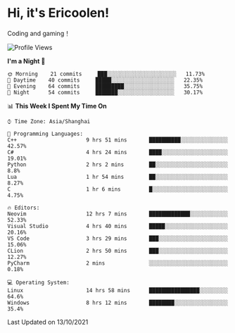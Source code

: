 # Hi, it's Ericoolen!
Coding and gaming！

<!--START_SECTION:waka-->
![Profile Views](http://img.shields.io/badge/Profile%20Views-15-blue)

**I'm a Night 🦉** 

```text
🌞 Morning    21 commits     ███░░░░░░░░░░░░░░░░░░░░░░   11.73% 
🌆 Daytime    40 commits     █████░░░░░░░░░░░░░░░░░░░░   22.35% 
🌃 Evening    64 commits     █████████░░░░░░░░░░░░░░░░   35.75% 
🌙 Night      54 commits     ███████░░░░░░░░░░░░░░░░░░   30.17%

```


📊 **This Week I Spent My Time On** 

```text
⌚︎ Time Zone: Asia/Shanghai

💬 Programming Languages: 
C++                      9 hrs 51 mins       ██████████░░░░░░░░░░░░░░░   42.57% 
C#                       4 hrs 24 mins       ████░░░░░░░░░░░░░░░░░░░░░   19.01% 
Python                   2 hrs 2 mins        ██░░░░░░░░░░░░░░░░░░░░░░░   8.8% 
Lua                      1 hr 54 mins        ██░░░░░░░░░░░░░░░░░░░░░░░   8.27% 
C                        1 hr 6 mins         █░░░░░░░░░░░░░░░░░░░░░░░░   4.75%

🔥 Editors: 
Neovim                   12 hrs 7 mins       █████████████░░░░░░░░░░░░   52.33% 
Visual Studio            4 hrs 40 mins       █████░░░░░░░░░░░░░░░░░░░░   20.16% 
VS Code                  3 hrs 29 mins       ███░░░░░░░░░░░░░░░░░░░░░░   15.06% 
CLion                    2 hrs 50 mins       ███░░░░░░░░░░░░░░░░░░░░░░   12.27% 
PyCharm                  2 mins              ░░░░░░░░░░░░░░░░░░░░░░░░░   0.18%

💻 Operating System: 
Linux                    14 hrs 58 mins      ████████████████░░░░░░░░░   64.6% 
Windows                  8 hrs 12 mins       ████████░░░░░░░░░░░░░░░░░   35.4%

```


 Last Updated on 13/10/2021
<!--END_SECTION:waka-->

